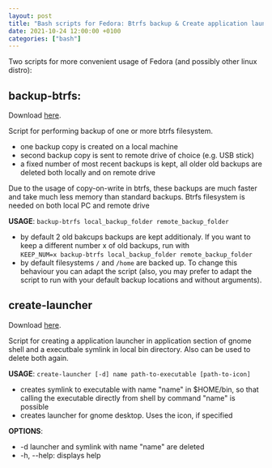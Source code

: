 ```yaml
---
layout: post
title: "Bash scripts for Fedora: Btrfs backup & Create application launcher"
date: 2021-10-24 12:00:00 +0100
categories: ["bash"]
---
```


Two scripts for more convenient usage of Fedora (and possibly other linux distro):

## backup-btrfs:
Download [here](https://github.com/ikossaczky/bash-utils/blob/master/backup-btrfs).

Script for performing backup of one or more btrfs filesystem.

- one backup copy is created on a local machine
- second backup copy is sent to remote drive of choice (e.g. USB stick)
- a fixed number of most recent backups is kept, all older old backups are deleted both locally and on remote drive

Due to the usage of copy-on-write in btrfs, these backups are much faster and take much less memory than standard backups. Btrfs filesystem is needed on both local PC and remote drive

**USAGE**: `backup-btrfs local_backup_folder remote_backup_folder`

- by default 2 old bakcups backups are kept additionaly. If you want to keep a different number x of old backups, run with <br>
```KEEP_NUM=x backup-btrfs local_backup_folder remote_backup_folder```
- by default filesystems `/` and `/home` are backed up. To change this behaviour you can adapt the script (also, you may prefer to adapt the script to run with your default backup locations and without arguments).

## create-launcher
Download [here](https://github.com/ikossaczky/bash-utils/blob/master/create-launcher).

Script for creating a application launcher in application section of gnome shell and a executbale symlink in local bin directory. Also can be used to delete both again.

**USAGE**: `create-launcher [-d] name path-to-executable [path-to-icon]`

- creates symlink to executable with name "name" in $HOME/bin, so that calling the executable directly from shell by command "name" is possible
- creates launcher for gnome desktop. Uses the icon, if specified

**OPTIONS**:

- -d launcher and symlink with name "name" are deleted
- -h, --help: displays help
